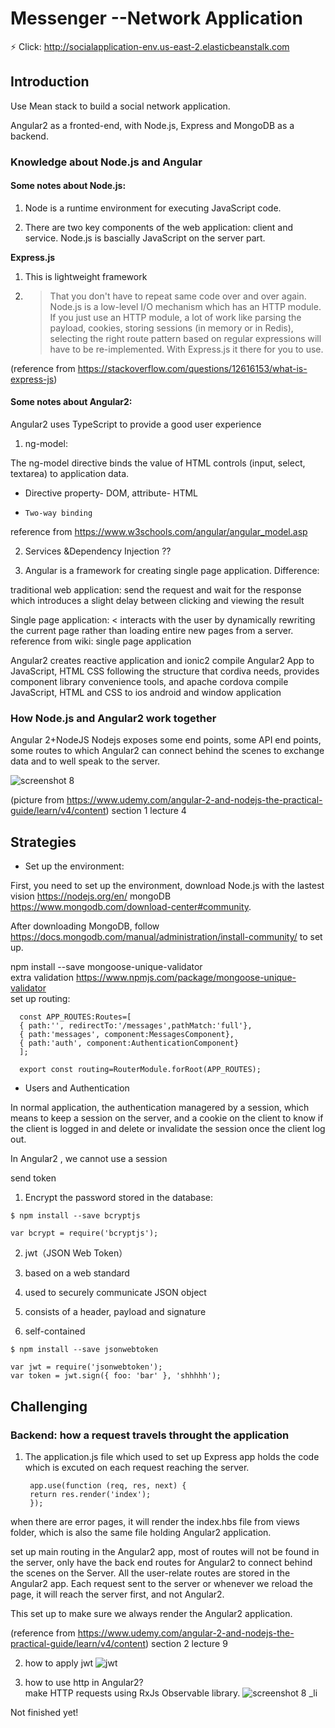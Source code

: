 # Messenger  --Network Application

:zap: Click: http://socialapplication-env.us-east-2.elasticbeanstalk.com   


## Introduction
Use Mean stack to build a social network application.

Angular2 as a fronted-end, with Node.js, Express and MongoDB as a backend.


### Knowledge about Node.js and Angular 
#### Some notes about Node.js:

  1. Node is a runtime environment for executing JavaScript code.

  2. There are two key components of the web application: client and service. Node.js is bascially JavaScript on the server part.

  **Express.js**
  1. This is lightweight framework
  2. > That you don't have to repeat same code over and over again. Node.js is a low-level I/O mechanism which has an HTTP module. If         you just use an HTTP module, a lot of work like parsing the payload, cookies, storing sessions (in memory or in Redis), selecting       the right route pattern based on regular expressions will have to be re-implemented. With Express.js it there for you to use. 

(reference from https://stackoverflow.com/questions/12616153/what-is-express-js)


#### Some notes about Angular2:

  Angular2 uses TypeScript to provide a good user experience
1. ng-model:

The ng-model directive binds the value of HTML controls (input, select, textarea) to application data.
* Directive
property- DOM, attribute- HTML

* `Two-way binding`

reference from https://www.w3schools.com/angular/angular_model.asp

2. Services &Dependency Injection ??

3. Angular is a framework for creating single page application. Difference: 

traditional web application: send the request and wait for the response which introduces a slight delay between clicking and viewing the result

Single page application: < interacts with the user by dynamically rewriting the current page rather than loading entire new pages from a server. 
reference from wiki: single page application

Angular2 creates reactive application and ionic2 compile Angular2 App to JavaScript, HTML CSS following the structure that cordiva needs, provides component library convenience tools, and apache cordova compile JavaScript, HTML and CSS to ios android and window application




### How Node.js and Angular2 work together
Angular 2+NodeJS
Nodejs exposes some end points, some API end points, some routes to which Angular2 can connect behind the scenes to exchange data
and to well speak to the server.

![screenshot 8](https://user-images.githubusercontent.com/22507322/36977257-2a4751c4-2046-11e8-9cda-ac5f74b00b64.png)

(picture from https://www.udemy.com/angular-2-and-nodejs-the-practical-guide/learn/v4/content) section 1 lecture 4

## Strategies
* Set up the environment:  

First, you need to set up the environment, download Node.js with the lastest vision https://nodejs.org/en/ 
                                  mongoDB https://www.mongodb.com/download-center#community.


After downloading MongoDB, follow https://docs.mongodb.com/manual/administration/install-community/ to set up.

npm install --save mongoose-unique-validator  
extra validation
https://www.npmjs.com/package/mongoose-unique-validator   
set up routing:  
````
  const APP_ROUTES:Routes=[
  { path:'', redirectTo:'/messages',pathMatch:'full'},
  { path:'messages', component:MessagesComponent},
  { path:'auth', component:AuthenticationComponent}
  ];   
  
  export const routing=RouterModule.forRoot(APP_ROUTES);
````


* Users and Authentication

In normal application, the authentication managered by a session, which means to keep a session on the server, and a cookie on the client to know if the client is logged in and delete or invalidate the session once the client log out.

In Angular2 , we cannot use a session

send token

1. Encrypt the password stored in the database:

````
$ npm install --save bcryptjs
````

````
var bcrypt = require('bcryptjs');
````

2. jwt（JSON Web Token）

1. based on a web standard

2. used to securely communicate JSON object

3. consists of a header, payload and signature

4. self-contained


````
$ npm install --save jsonwebtoken
````
````
var jwt = require('jsonwebtoken');
var token = jwt.sign({ foo: 'bar' }, 'shhhhh');
````

## Challenging
### Backend: how a request travels throught the application
1. The application.js file which used to set up Express app holds the code which is excuted on each request reaching the server.

   ````
    app.use(function (req, res, next) {
    return res.render('index');
    });
   ````
    
when there are error pages, it will render the index.hbs file from views folder, which is also the same file holding Angular2 application. 

set up main routing in the Angular2 app, most of routes will not be found in the server, only have the back end routes for Angular2 to connect behind the scenes on the Server. All the user-relate routes are stored in the Angular2 app. Each request sent to the server or whenever we reload the page, it will reach the server first, and not Angular2.

This set up to make sure we always render the Angular2 application.

(reference from https://www.udemy.com/angular-2-and-nodejs-the-practical-guide/learn/v4/content) section 2 lecture 9


2. how to apply jwt
![jwt](https://user-images.githubusercontent.com/22507322/37370593-b52689be-26da-11e8-95ca-b76b252e379b.png)


3. how to use http in Angular2?  
make HTTP requests using RxJs Observable library.
![screenshot 8 _li](https://user-images.githubusercontent.com/22507322/36978012-bd293ea6-2048-11e8-83db-418d9cd8d50c.jpg)

Not finished yet!
